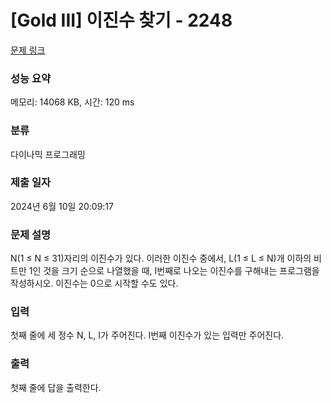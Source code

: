 # [Gold III] 이진수 찾기 - 2248 

[문제 링크](https://www.acmicpc.net/problem/2248) 

### 성능 요약

메모리: 14068 KB, 시간: 120 ms

### 분류

다이나믹 프로그래밍

### 제출 일자

2024년 6월 10일 20:09:17

### 문제 설명

<p>N(1 ≤ N ≤ 31)자리의 이진수가 있다. 이러한 이진수 중에서, L(1 ≤ L ≤ N)개 이하의 비트만 1인 것을 크기 순으로 나열했을 때, I번째로 나오는 이진수를 구해내는 프로그램을 작성하시오. 이진수는 0으로 시작할 수도 있다.</p>

### 입력 

 <p>첫째 줄에 세 정수 N, L, I가 주어진다. I번째 이진수가 있는 입력만 주어진다.</p>

### 출력 

 <p>첫째 줄에 답을 출력한다.</p>

